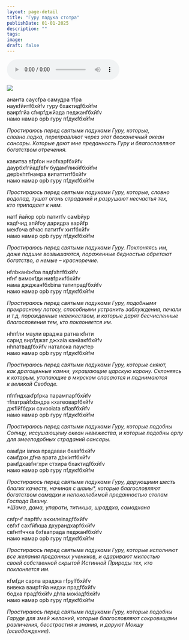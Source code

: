 ```yaml
---
layout: page-detail
title: "Гуру падука стотра"
publishDate: 01-01-2025
description: ""
tags:
image:
draft: false
---
```


<audio title=" - Гуру падука стотра.mp3" src="https://filer-api.advayta.org/v1.0/public/files/72685" controls=""></audio>

![](/upload/iblock/1d1/1d1c52c57f5b8920598caae428e6bec3.png) 

ананта саyсfра самудра тfра  
 наукfйитfбхйfv гуру бхактидfбхйfм  
 ваирfгйа сfмрfджйада пeджанfбхйfv  
 намо намаp oрb гуру пfдукfбхйfм  
  
_Простираюсь перед святыми падуками Гуру, которые,_  
 _словно лодка, переправляют через этот бесконечный океан_  
 _сансары. Которые дают мне преданность Гуру и благословляют_  
 _богатством отречения._ 
  
кавитва вfрfoи ниofкарfбхйfv  
 даурбхfгйадfвfv будамfликйfбхйfм  
 дeрbкhтfнамра випаттитfбхйfv  
 намо намаp oрb гуру пfдукfбхйfм  
  
_Простираюсь перед святыми падуками Гуру, которые, словно_  
 _водопад, тушат огонь страданий и разрушают несчастья тех,_  
 _кто припадает к ним._ 
  
натf йайоp oрb патитfv самbйуp  
 кадfчид апйfoу даридра варйfp  
 мeкfoча вfчас патитfv хитfбхйfv  
 намо намаp oрb гуру пfдукfбхйfм  
  
_Простираюсь перед святыми падуками Гуру. Поклоняясь им,_  
 _даже падшие возвышаются, пораженные бедностью обретают_  
 _богатство, а немые – красноречие._ 
  
нfлbканbкfoа падfхhтfбхйfv  
 нfнf вимохfди нивfрикfбхйfv  
 нама джджанfбхbinа татипрадfбхйfv  
 намо намаp oрb гуру пfдукfбхйfм  
  
_Простираюсь перед святыми падуками Гуру, подобными_  
 _прекрасному лотосу, способными устранить заблуждения, печали_  
 _и т.д, порожденные невежеством, и которые дарят бесчисленные_  
 _благословения тем, кто поклоняется им._ 
  
нhпfли маули враджа ратна кfнти  
 сарид вирfджат джхаiа канйакfбхйfv  
 нhпатвадfбхйfv наталока паyктеp  
 намо намаp oрb гуру пfдукfбхйfм  
  
_Простираюсь перед святыми падуками Гуру, которые сияют,_  
 _как драгоценные камни, украшающие царскую корону. Склоняясь_  
 _к которым, утопающие в мирском спасаются и поднимаются_  
 _к великой Свободе._ 
  
пfпfндхакfрfрка парампарfбхйfv  
 тfпатрайfхbндра кхагеoварfбхйfv  
 джflйfбдхи саvoоiаtа вflавfбхйfv  
 намо намаp oрb гуру пfдукfбхйfм  
  
_Простираюсь перед святыми падуками Гуру, которые подобны_  
 _Солнцу, иссушающему океан невежества, и которые подобны орлу_  
 _для змееподобных страданий сансары._ 
  
oамfди iаnка прадаваи бхавfбхйfv  
 самfдхи дfна врата дbкiитfбхйfv  
 рамfдхавfнгхри стхира бхактидfбхйfv  
 намо намаp oрb гуру пfдукfбхйfм  
  
_Простираюсь перед святыми падуками Гуру, дарующими шесть_  
 _благих качеств, начиная с шамы\*, которые благословляют_  
 _богатством самадхи и непоколебимой преданностью стопам_  
 _Господа Вишну._  
 _\*Шама, дама, упарати, титикша, шраддха, самадхана_  
  
свfрчf парftfv акхилеinадfбхйfv  
 свfхf сахfйfкша дхурандхарfбхйfv  
 свfнтfччха бхfвапрада пeджанfбхйfv  
 намо намаp oрb гуру пfдукfбхйfм  
  
_Простираюсь перед святыми падуками Гуру, которые исполняют_  
 _все желания преданных учеников, и одаривают милостью_  
 _своей собственной скрытой Истинной Природы тех, кто_  
 _поклоняется им._ 
  
кfмfди сарпа враджа гfруlfбхйfv  
 вивека ваирfгйа нидхи прадfбхйfv  
 бодха прадfбхйfv дhта мокiадfбхйfv  
 намо намаp oрb гуру пfдукfбхйfм  
  
_Простираюсь перед святыми падуками Гуру, которые подобны_  
 _Гаруде для змей желаний, которые благословляют сокровищами_  
 _различения, бесстрастия и знания, и даруют Мокшу_  
 _(освобождение)._ 
  
  
